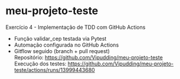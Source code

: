 # meu-projeto-teste
Exercício 4 - Implementação de TDD com GitHub Actions  
- Função validar_cep testada via Pytest  
- Automação configurada no GitHub Actions  
- Gitflow seguido (branch + pull request)  
Repositório: https://github.com/Vipudding/meu-projeto-teste  
Execução dos testes: https://github.com/Vipudding/meu-projeto-teste/actions/runs/13999443680  